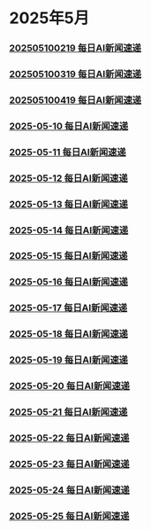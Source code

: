 # 2025年5月
### [202505100219 每日AI新闻速递](./202505100219.md)
### [202505100319 每日AI新闻速递](./202505100319.md)
### [202505100419 每日AI新闻速递](./202505100419.md)

### [2025-05-10 每日AI新闻速递](./2025-05-10.md)
### [2025-05-11 每日AI新闻速递](./2025-05-11.md)
### [2025-05-12 每日AI新闻速递](./2025-05-12.md)
### [2025-05-13 每日AI新闻速递](./2025-05-13.md)
### [2025-05-14 每日AI新闻速递](./2025-05-14.md)
### [2025-05-15 每日AI新闻速递](./2025-05-15.md)
### [2025-05-16 每日AI新闻速递](./2025-05-16.md)
### [2025-05-17 每日AI新闻速递](./2025-05-17.md)
### [2025-05-18 每日AI新闻速递](./2025-05-18.md)
### [2025-05-19 每日AI新闻速递](./2025-05-19.md)
### [2025-05-20 每日AI新闻速递](./2025-05-20.md)
### [2025-05-21 每日AI新闻速递](./2025-05-21.md)
### [2025-05-22 每日AI新闻速递](./2025-05-22.md)
### [2025-05-23 每日AI新闻速递](./2025-05-23.md)
### [2025-05-24 每日AI新闻速递](./2025-05-24.md)
### [2025-05-25 每日AI新闻速递](./2025-05-25.md)